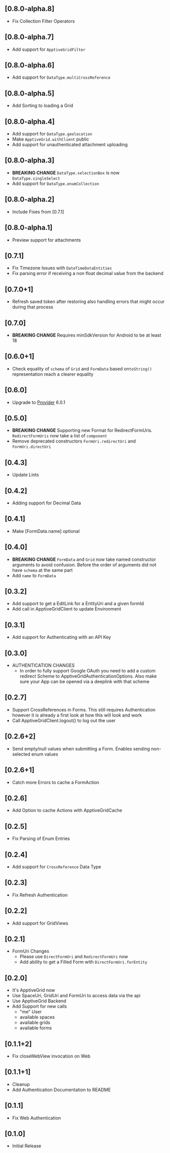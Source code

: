 ## [0.8.0-alpha.8]
* Fix Collection Filter Operators

## [0.8.0-alpha.7]
* Add support for `ApptiveGridFilter`

## [0.8.0-alpha.6]
* Add support for `DataType.multiCrossReference`

## [0.8.0-alpha.5]
* Add Sorting to loading a Grid

## [0.8.0-alpha.4]
* Add support for `DataType.geolocation`
* Make `ApptiveGrid.withClient` public
* Add support for unauthenticated attachment uploading


## [0.8.0-alpha.3]
* **BREAKING CHANGE** `DataType.selectionBox` is now `DataType.singleSelect`
* Add support for `DataType.enumCollection`

## [0.8.0-alpha.2]
* Include Fixes from [0.7.1]

## [0.8.0-alpha.1]
* Preview support for attachments

## [0.7.1]
* Fix Timezone Issues with `DateTimeDataEntities`
* Fix parsing error if receiving a non float decimal value from the backend

## [0.7.0+1]
* Refresh saved token after restoring also handling errors that might occur during that process

## [0.7.0]
* **BREAKING CHANGE** Requires minSdkVersion for Android to be at least 18

## [0.6.0+1]
* Check equality of `schema` of `Grid` and `FormData` based on`toString()` representation reach a clearer equality

## [0.6.0]
* Upgrade to [Provider](https://pub.dev/packages/provider) 6.0.1

## [0.5.0]
* **BREAKING CHANGE** Supporting new Format for RedirectFormUris. `RedirectFormUris` now take a list of `component`
* Remove deprecated constructors `FormUri.redirectUri` and `FormUri.directUri`

## [0.4.3]
* Update Lints

## [0.4.2]
* Adding support for Decimal Data

## [0.4.1]
* Make [FormData.name] optional

## [0.4.0]
* **BREAKING CHANGE** `FormData` and `Grid` now take named constructor arguments to avoid confusion. Before the order of arguments did not have `schema` at the same part
* Add `name` to `FormData`

## [0.3.2]
* Add support to get a EditLink for a EntityUri and a given formId
* Add call in ApptiveGridClient to update Environment

## [0.3.1]
* Add support for Authenticating with an API Key

## [0.3.0]
* AUTHENTICATION CHANGES
    * In order to fully support Google OAuth you need to add a custom redirect Scheme to ApptiveGridAuthenticationOptions. Also make sure your App can be opened via a deeplink with that scheme

## [0.2.7]
* Support CrossReferences in Forms. This still requires Authentication however it is already a first look at how this will look and work
* Call ApptiveGridClient.logout() to log out the user

## [0.2.6+2]
* Send empty/null values when submitting a Form. Enables sending non-selected enum values

## [0.2.6+1]
* Catch more Errors to cache a FormAction

## [0.2.6]
* Add Option to cache Actions with ApptiveGridCache

## [0.2.5]
* Fix Parsing of Enum Entries

## [0.2.4]
* Add support for `CrossReference` Data Type

## [0.2.3]
* Fix Refresh Authentication

## [0.2.2]
* Add support for GridViews

## [0.2.1]
* FormUri Changes
    * Please use `DirectFormUri` and `RedirectFormUri` now
    * Add ability to get a Filled Form with `DirectFormUri.forEntity`

## [0.2.0]
* It's ApptiveGrid now
* Use SpaceUri, GridUri and FormUri to access data via the api
* Use ApptiveGrid Backend
* Add Support for new calls
    * "me" User
    * available spaces
    * available grids
    * available forms

## [0.1.1+2]
* Fix closeWebView invocation on Web

## [0.1.1+1]
* Cleanup
* Add Authentication Documentation to README

## [0.1.1]
* Fix Web Authentication

## [0.1.0]
* Initial Release
